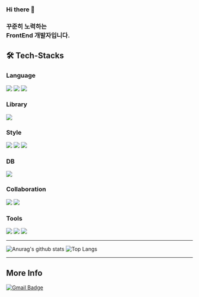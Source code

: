 ### Hi there 👋

<!--
**M-Moong/M-Moong** is a ✨ _special_ ✨ repository because its `README.md` (this file) appears on your GitHub profile.

Here are some ideas to get you started:

- 🔭 I’m currently working on ...
- 🌱 I’m currently learning ...
- 👯 I’m looking to collaborate on ...
- 🤔 I’m looking for help with ...
- 💬 Ask me about ...
- 📫 How to reach me: ...
- 😄 Pronouns: ...
- ⚡ Fun fact: ... 
-->


### 꾸준히 노력하는 <br> FrontEnd 개발자입니다.

## 🛠️ Tech-Stacks

### Language

 <img src="https://img.shields.io/badge/html5-E34F26?style=for-the-badge&logo=html5&logoColor=white"> <img src="https://img.shields.io/badge/css-1572B6?style=for-the-badge&logo=css3&logoColor=white"> <img src="https://img.shields.io/badge/javascript-F7DF1E?style=for-the-badge&logo=javascript&logoColor=black"> 

### Library

 <img src="https://img.shields.io/badge/react-61DAFB?style=for-the-badge&logo=react&logoColor=black">

### Style

 <img src="https://img.shields.io/badge/Sass-CC6699?style=for-the-badge&logo=Sass&logoColor=white"> <img src="https://img.shields.io/badge/Tailwind-38B2AC?style=for-the-badge&logo=tailwind-css&logoColor=white"> <img src="https://img.shields.io/badge/Styled--components-db7093?style=for-the-badge&logo=styled-components&logoColor=white">

### DB

 <img src="https://img.shields.io/badge/pocketbase-FFCA28?style=for-the-badge&logo=pocketbase&logoColor=white">

### Collaboration

<img src="https://img.shields.io/badge/discord-5865F2?style=for-the-badge&logo=discord&logoColor=white"> <img src="https://img.shields.io/badge/slack-4A154B?style=for-the-badge&logo=slack&logoColor=white">

### Tools

<img src="https://img.shields.io/badge/Visual_Studio-5C2D91?style=for-the-badge&logo=visual%20studio&logoColor=white"> <img src="https://img.shields.io/badge/github-181717?style=for-the-badge&logo=github&logoColor=white"> <img src="https://img.shields.io/badge/Figma-F24E1E?style=for-the-badge&logo=figma&logoColor=white">

---

![Anurag's github stats](https://github-readme-stats.vercel.app/api?username=M-Moong&show_icons=true&theme=synthwave) ![Top Langs](https://github-readme-stats.vercel.app/api/top-langs/?username=M-Moong&layout=compact&theme=synthwave)

---

## More Info

[![Gmail Badge](https://img.shields.io/badge/Gmail-d14836?style=flat-square&logo=Gmail&logoColor=white&link=mailto:tmdals9154@gmail.com)](mailto:tmdals9154@gmail.com)
